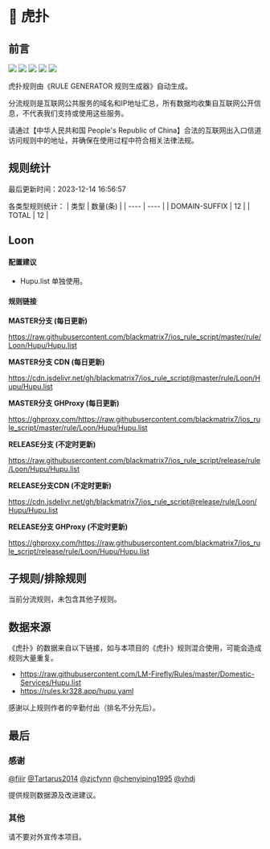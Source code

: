 # 🧸 虎扑

## 前言

![](https://shields.io/badge/-移除重复规则-ff69b4) ![](https://shields.io/badge/-DOMAIN与DOMAIN--SUFFIX合并-green) ![](https://shields.io/badge/-DOMAIN--SUFFIX间合并-critical) ![](https://shields.io/badge/-DOMAIN--SUFFIX与DOMAIN--KEYWORD合并-blue) ![](https://shields.io/badge/-IP--CIDR(6)合并-blueviolet) 

虎扑规则由《RULE GENERATOR 规则生成器》自动生成。

分流规则是互联网公共服务的域名和IP地址汇总，所有数据均收集自互联网公开信息，不代表我们支持或使用这些服务。

请通过【中华人民共和国 People's Republic of China】合法的互联网出入口信道访问规则中的地址，并确保在使用过程中符合相关法律法规。

## 规则统计

最后更新时间：2023-12-14 16:56:57

各类型规则统计：
| 类型 | 数量(条)  | 
| ---- | ----  |
| DOMAIN-SUFFIX | 12  | 
| TOTAL | 12  | 


## Loon 

#### 配置建议
- Hupu.list 单独使用。

#### 规则链接
**MASTER分支 (每日更新)**

https://raw.githubusercontent.com/blackmatrix7/ios_rule_script/master/rule/Loon/Hupu/Hupu.list

**MASTER分支 CDN (每日更新)**

https://cdn.jsdelivr.net/gh/blackmatrix7/ios_rule_script@master/rule/Loon/Hupu/Hupu.list

**MASTER分支 GHProxy (每日更新)**

https://ghproxy.com/https://raw.githubusercontent.com/blackmatrix7/ios_rule_script/master/rule/Loon/Hupu/Hupu.list

**RELEASE分支 (不定时更新)**

https://raw.githubusercontent.com/blackmatrix7/ios_rule_script/release/rule/Loon/Hupu/Hupu.list

**RELEASE分支CDN (不定时更新)**

https://cdn.jsdelivr.net/gh/blackmatrix7/ios_rule_script@release/rule/Loon/Hupu/Hupu.list

**RELEASE分支 GHProxy (不定时更新)**

https://ghproxy.com/https://raw.githubusercontent.com/blackmatrix7/ios_rule_script/release/rule/Loon/Hupu/Hupu.list

## 子规则/排除规则


当前分流规则，未包含其他子规则。

## 数据来源

《虎扑》的数据来自以下链接，如与本项目的《虎扑》规则混合使用，可能会造成规则大量重复。

- https://raw.githubusercontent.com/LM-Firefly/Rules/master/Domestic-Services/Hupu.list
- https://rules.kr328.app/hupu.yaml


感谢以上规则作者的辛勤付出（排名不分先后）。

## 最后

### 感谢

[@fiiir](https://github.com/fiiir) [@Tartarus2014](https://github.com/Tartarus2014) [@zjcfynn](https://github.com/zjcfynn) [@chenyiping1995](https://github.com/chenyiping1995) [@vhdj](https://github.com/vhdj)

提供规则数据源及改进建议。

### 其他

请不要对外宣传本项目。